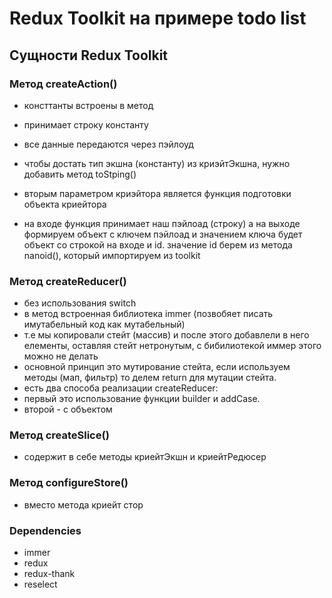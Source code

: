 # Redux Toolkit на примере todo list

## Сущности Redux Toolkit

### Метод createAction()
- консттанты встроены в метод
- принимает строку константу
- все данные передаются через пэйлоуд
- чтобы достать тип экшна (константу) из криэйтЭкшна, нужно добавить метод toStping()

- вторым параметром криэйтора является функция подготовки объекта криейтора
- на входе функция принимает наш пэйлоад (строку) а на выходе формируем объект с ключем пэйлоад и значением ключа будет объект со строкой на входе и id. значение id берем из метода nanoid(), который импортируем из toolkit

### Метод createReducer()
- без использования switch
- в метод встроенная библиотека immer (позвобяет писать имутабельный код как мутабельный)
- т.е мы копировали стейт (массив) и после этого добавлели в него елементы, оставляя стейт нетронутым, с бибилиотекой иммер этого можно не делать
- основной принцип это мутирование стейта, если используем методы (мап, фильтр) то делем return для мутации стейта.
- есть два способа реализации createReducer:
- первый это использование функции builder и addCase.
- второй - с объектом

### Метод createSlice() 
- содержит в себе методы криейтЭкшн и криейтРедюсер

### Метод configureStore()
- вместо метода криейт стор

### Dependencies
- immer
- redux
- redux-thank
- reselect
